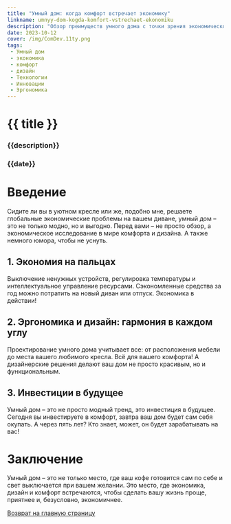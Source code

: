 ```yaml
---
title: "Умный дом: когда комфорт встречает экономику"
linkname: umnyy-dom-kogda-komfort-vstrechaet-ekonomiku
description: "Обзор преимуществ умного дома с точки зрения экономической выгоды, комфорта и дизайна."
date: 2023-10-12
cover: /img/ComDev.11ty.png
tags: 
 - Умный дом
 - экономика
 - комфорт
 - дизайн
 - Технологии
 - Инновации
 - Эргономика
---
```


# {{ title }}
### {{description}}
### {{date}}

# Введение
Сидите ли вы в уютном кресле или же, подобно мне, решаете глобальные экономические проблемы на вашем диване, умный дом – это не только модно, но и выгодно. Перед вами – не просто обзор, а экономическое исследование в мире комфорта и дизайна. А также немного юмора, чтобы не уснуть.

## 1. Экономия на пальцах
Выключение ненужных устройств, регулировка температуры и интеллектуальное управление ресурсами. Сэкономленные средства за год можно потратить на новый диван или отпуск. Экономика в действии!

## 2. Эргономика и дизайн: гармония в каждом углу
Проектирование умного дома учитывает все: от расположения мебели до места вашего любимого кресла. Всё для вашего комфорта! А дизайнерские решения делают ваш дом не просто красивым, но и функциональным.

## 3. Инвестиции в будущее
Умный дом – это не просто модный тренд, это инвестиция в будущее. Сегодня вы инвестируете в комфорт, завтра ваш дом будет сам себя окупать. А через пять лет? Кто знает, может, он будет зарабатывать на вас!

# Заключение
Умный дом – это не только место, где ваш кофе готовится сам по себе и свет выключается при вашем желании. Это место, где экономика, дизайн и комфорт встречаются, чтобы сделать вашу жизнь проще, приятнее и, безусловно, экономичнее.

[Возврат на главную страницу](/)